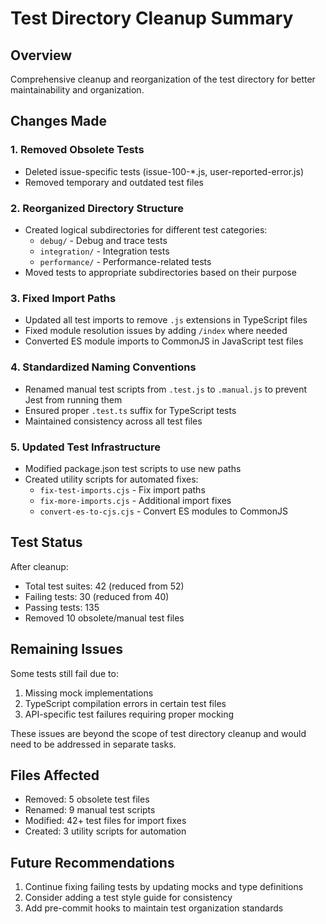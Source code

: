 # Test Directory Cleanup Summary

## Overview
Comprehensive cleanup and reorganization of the test directory for better maintainability and organization.

## Changes Made

### 1. Removed Obsolete Tests
- Deleted issue-specific tests (issue-100-*.js, user-reported-error.js)
- Removed temporary and outdated test files

### 2. Reorganized Directory Structure
- Created logical subdirectories for different test categories:
  - `debug/` - Debug and trace tests
  - `integration/` - Integration tests
  - `performance/` - Performance-related tests
- Moved tests to appropriate subdirectories based on their purpose

### 3. Fixed Import Paths
- Updated all test imports to remove `.js` extensions in TypeScript files
- Fixed module resolution issues by adding `/index` where needed
- Converted ES module imports to CommonJS in JavaScript test files

### 4. Standardized Naming Conventions
- Renamed manual test scripts from `.test.js` to `.manual.js` to prevent Jest from running them
- Ensured proper `.test.ts` suffix for TypeScript tests
- Maintained consistency across all test files

### 5. Updated Test Infrastructure
- Modified package.json test scripts to use new paths
- Created utility scripts for automated fixes:
  - `fix-test-imports.cjs` - Fix import paths
  - `fix-more-imports.cjs` - Additional import fixes
  - `convert-es-to-cjs.cjs` - Convert ES modules to CommonJS

## Test Status
After cleanup:
- Total test suites: 42 (reduced from 52)
- Failing tests: 30 (reduced from 40)
- Passing tests: 135
- Removed 10 obsolete/manual test files

## Remaining Issues
Some tests still fail due to:
1. Missing mock implementations
2. TypeScript compilation errors in certain test files
3. API-specific test failures requiring proper mocking

These issues are beyond the scope of test directory cleanup and would need to be addressed in separate tasks.

## Files Affected
- Removed: 5 obsolete test files
- Renamed: 9 manual test scripts
- Modified: 42+ test files for import fixes
- Created: 3 utility scripts for automation

## Future Recommendations
1. Continue fixing failing tests by updating mocks and type definitions
2. Consider adding a test style guide for consistency
3. Add pre-commit hooks to maintain test organization standards